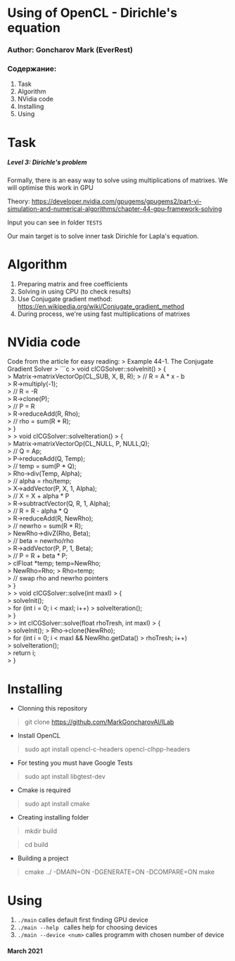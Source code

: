 # Using of OpenCL - Dirichle's equation #
### Author: Goncharov Mark (EverRest) ###

### Содержание: ###
1. Task
2. Algorithm
3. NVidia code
4. Installing
5. Using

Task
====
##### Level 3: Dirichle's problem
Formally, there is an easy way to solve using multiplications of matrixes.
We will optimise this work in GPU

Theory:
https://developer.nvidia.com/gpugems/gpugems2/part-vi-simulation-and-numerical-algorithms/chapter-44-gpu-framework-solving

Input you can see in folder ```TESTS```

Our main target is to solve inner task Dirichle for Lapla's equation.

Algorithm
===========

1. Preparing matrix and free coefficients
2. Solving in using CPU (to check results)
3. Use Conjugate gradient method: https://en.wikipedia.org/wiki/Conjugate_gradient_method
4. During process, we're using fast multiplications of matrixes

NVidia code
===========
Code from the article for easy reading:
    > Example 44-1. The Conjugate Gradient Solver
    > ```c
    > void clCGSolver::solveInit() 
    > {    
    >   Matrix->matrixVectorOp(CL_SUB, X, B, R); 
    >   // R = A * x - b    
    >   R->multiply(-1);  
    >   // R = -R    
    >   R->clone(P);  
    >   // P = R    
    >   R->reduceAdd(R, Rho);  
    >   // rho = sum(R * R);    
    > }  
    > 
    > void clCGSolver::solveIteration() 
    > {    
    >   Matrix->matrixVectorOp(CL_NULL, P, NULL,Q);  
    >   // Q = Ap;    
    >   P->reduceAdd(Q, Temp);  
    >   // temp = sum(P * Q);    
    >    Rho->div(Temp, Alpha);  
    >   // alpha = rho/temp;      
    >   X->addVector(P, X, 1, Alpha);  
    >   // X = X + alpha * P    
    >   R->subtractVector(Q, R, 1, Alpha);  
    >   // R = R - alpha * Q    
    >   R->reduceAdd(R, NewRho);  
    >   // newrho = sum(R * R);    
    >   NewRho->divZ(Rho, Beta);  
    >   // beta = newrho/rho      
    >   R->addVector(P, P, 1, Beta);  
    >   // P = R + beta * P;    
    >   clFloat *temp; temp=NewRho;    
    >   NewRho=Rho; 
    >   Rho=temp;  
    >   // swap rho and newrho pointers  
    > }  
    > 
    > void clCGSolver::solve(int maxI) 
    > {    
    >   solveInit();    
    >   for (int i = 0; i < maxI; i++) 
    >       solveIteration();  
    > }      
    > 
    > int clCGSolver::solve(float rhoTresh, int maxI) 
    > {    
    >   solveInit(); 
    >   Rho->clone(NewRho);    
    >   for (int i = 0; i < maxI && NewRho.getData() > rhoTresh; i++)       
    >       solveIteration();    
    >   return i;  
    > } 

Installing
=========
* Clonning this repository
>git clone https://github.com/MarkGoncharovAl/ILab
* Install OpenCL
>sudo apt install opencl-c-headers opencl-clhpp-headers
* For testing you must have Google Tests
>sudo apt install libgtest-dev
* Cmake is required
>sudo apt install cmake
* Creating installing folder

>mkdir build

>cd build

* Building a project 
>cmake ../ -DMAIN=ON -DGENERATE=ON -DCOMPARE=ON
>make

Using
=====
1. ```./main``` calles default first finding GPU device
2. ```./main --help ``` calles help for choosing devices
3. ```./main --device <num>``` calles programm with chosen number of device

#### March 2021